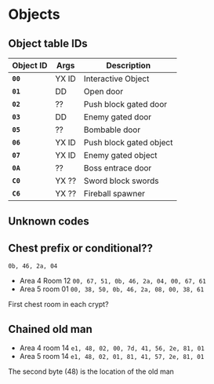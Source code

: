# Objects

## Object table IDs

| Object ID | Args  | Description             |
| --------- | ----- | ----------------------- |
| **`00`**  | YX ID | Interactive Object      |
| **`01`**  | DD    | Open door               |
| **`02`**  | ??    | Push block gated door   |
| **`03`**  | DD    | Enemy gated door        |
| **`05`**  | ??    | Bombable door           |
| **`06`**  | YX ID | Push block gated object |
| **`07`**  | YX ID | Enemy gated object      |
| **`0A`**  | ??    | Boss entrace door       |
| **`C0`**  | YX ?? | Sword block swords      |
| **`C6`**  | YX ?? | Fireball spawner        |

## Unknown codes

## Chest prefix or conditional??

`0b, 46, 2a, 04`

- Area 4 Room 12 `00, 67, 51, 0b, 46, 2a, 04, 00, 67, 61`
- Area 5 room 01 `00, 38, 50, 0b, 46, 2a, 08, 00, 38, 61`

First chest room in each crypt?

## Chained old man

- Area 4 room 14 `e1, 48, 02, 00, 7d, 41, 56, 2e, 81, 01`
- Area 5 room 14 `e1, 48, 02, 01, 81, 41, 57, 2e, 81, 01`

The second byte (48) is the location of the old man
